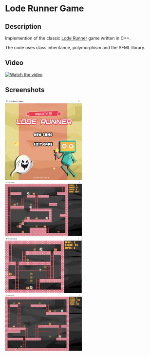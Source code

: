 # Lode Runner Game
## Description
Implemention of the classic [Lode Runner](https://en.wikipedia.org/wiki/Lode_Runner) game written in C++.

The code uses class inheritance, polymorphism and the SFML library.

## Video
[![Watch the video](https://img.youtube.com/vi/gVoGGvSY6_o/hqdefault.jpg)](https://www.youtube.com/watch?v=gVoGGvSY6_o)

## Screenshots
<img src="images/lode_runner_menu.png" width="50%" height="50%">
<img src="images/level_1.PNG" width="50%" height="50%">
<img src="images/level_2.PNG" width="50%" height="50%">
<img src="images/level_3.png" width="50%" height="50%">